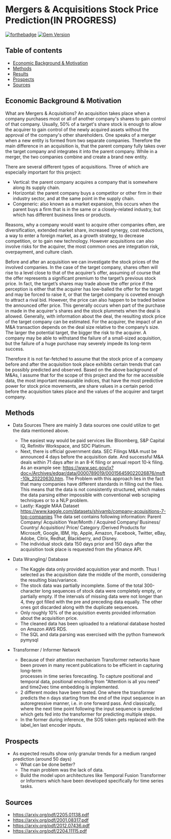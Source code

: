 # Mergers & Acquisitions Stock Price Prediction(IN PROGRESS)
[![forthebadge](https://forthebadge.com/images/badges/built-with-science.svg)](https://forthebadge.com)
[![Gem Version](https://badge.fury.io/rb/colorls.svg)](https://badge.fury.io/rb/colorls)
## Table of contents
- [Economic Background & Motivation](#motivation)
- [Methods](#methods)
- [Results](#results)
- [Prospects](#prospects)
- [Sources](#sources)

## Economic Background & Motivation

What are Mergers & Acquisitions? 
An acquisition takes place when a company purchases most or all of another company's shares to gain control of that company. Usually, 50% of a target's share stock is enough to allow the acquirer to gain control of the newly acquired assets without the approval of the company's other shareholders.
One speaks of a merger when a new entity is formed from two separate companies. Therefore the main difference in an acquisition is, that the parent company fully takes over the target company and integrates it into the parent company. While in a merger, the two companies combine and create a brand new entity. 

There are several different types of acquisitions. Three of which are especially important for this project:
* Vertical: the parent company acquires a company that is somewhere along its supply chain.
* Horizontal: the parent company buys a competitor or other firm in their industry sector, and at the same point in the supply chain.
* Congeneric: also known as a market expansion, this occurs when the parent buys a firm that is in the same or a closely-related industry, but which has different business lines or products.

Reasons, why a company would want to acquire other companies often, are diversification, extended market share, increased synergy, cost reductions, a way to enter a foreign market, as a growth strategy, to decrease competition, or to gain new technology.
However acquisitions can also involve risks for the acquirer, the most common ones are integration risk, overpayment, and culture clash. 

Before and after an acquisition we can investigate the stock prices of the involved companies.
In the case of the target company, shares often will rise to a level close to that of the acquirer’s offer, assuming of course that the offer represents a significant premium to the target’s previous stock price. In fact, the target’s shares may trade above the offer price if the perception is either that the acquirer has low-balled the offer for the target and may be forced to raise it, or that the target company is coveted enough to attract a rival bid.
However, the price can also happen to be traded below the announced offer price. This generally occurs when part of the purchase in made in the acquirer's shares and the stock plummets when the deal is allowed. Generally, with information about the deal, the resulting stock price of the target company can be estimated.
For the acquirer, the impact of an M&A transaction depends on the deal size relative to the company’s size. The larger the potential target, the bigger the risk to the acquirer. A company may be able to withstand the failure of a small-sized acquisition, but the failure of a huge purchase may severely impede its long-term success.

Therefore it is not far-fetched to assume that the stock price of a company before and after the acquisition took place exhibits certain trends that can be possibly predicted and observed. Based on the above background of M&As, I assume that for the scope of this project and the for me accessible data, the most important measurable indices, that have the most predictive power for stock price movements,  are share values in a certain period before the acquisition takes place and the values of the acquirer and target company.





## Methods
 - Data Sources
    There are mainly 3 data sources one could utilize to get the data mentioned above.
    - The easiest way would be paid services like Bloomberg, S&P Capital IQ, Refinitiv Workspace, and SDC Platinum.
    - Next, there is official government data. SEC Filings M&A must be announced 4 days before the acquisition date. And successful M&A deals within 71 days after in an 8-K filing or annual report 10-k filing. As an example see: https://www.sec.gov/ix?doc=/Archives/edgar/data/0000789019/000156459022026876/msft-10k_20220630.htm.
    The Problem with this approach lies in the fact that many companies have different standards in filling out the files. This means that the data is not consistently structured, which makes the data parsing either impossible with conventional web scraping techniques or to a NLP problem.
    - Lastly: Kaggle MAA Dataset https://www.kaggle.com/datasets/shivamb/company-acquisitions-7-top-companies
     The data set contains following information: Parent Company/ Acquisition Year/Month / Acquired Company/ Business/ Country/ Acquisition/ Price/ Category /Derived Products 
     for Microsoft, Google, IBM, Hp, Apple, Amazon, Facebook, Twitter, eBay, Adobe, Citrix, Redhat, Blackberry, and Disney.
    - The individual stock data 150 days prior and 150 days after the acquisition took place is requested from the yfinance API.
  
 - Data Wrangling/ Database
    - The Kaggle data only provided acquisition year and month. Thus I selected as the acquisition date the middle of the month, considering the resulting bias/variance.
    - The stock data was partially incomplete. Some of the total 300-character long sequences of stock data were completely empty, or partially empty. If the intervals of missing data were not longer than 4, they got filled with the pre and preceding data equally. The other ones got discarded along with the duplicate sequences.
    - Only roughly 10% of the acquisition events provided information about the acquisition price.
    - The cleaned data has been uploaded to a relational database hosted on Amazon AWS RDS.
    - The SQL and data parsing was exercised with the python framework pymysql
 - Transformer / Informer Network
    - Because of their attention mechanism Transformer networks have been proven in many recent publications to be efficient in capturing long-term   
   processes in time series forecasting. To capture positional and temporal data, positional encoding from "Attention is all you need" and time2vec time 
   embedding is implemented.
   - 2 different modes have been tested. One where the transformer predicts the n days starting from the end of the input sequence in an autoregressive 
  manner, i.e. in one forward pass. And classically, where the next time point following the input sequence is predicted which gets fed into the 
  transformer for predicting multiple steps.
   - In the former during inference, the SOS token gets replaced with the label_len last encoder inputs.

## Prospects
- As expected results show only granular trends for a medium ranged prediction (around 50 days)
  - What can be done better?
  - The main problem was the lack of data.
  - Build the model upon architectures like Temporal Fusion Transformer or Informers which have been developed specifically for time series tasks.
## Sources

* https://arxiv.org/pdf/2205.01138.pdf
* https://arxiv.org/pdf/2001.08317.pdf
* https://arxiv.org/pdf/2012.07436.pdf
* https://arxiv.org/pdf/2204.11115.pdf
